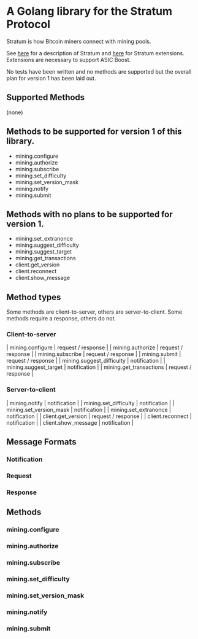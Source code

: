 # A Golang library for the Stratum Protocol

Stratum is how Bitcoin miners connect with mining pools.

See [here](https://docs.google.com/document/d/1ocEC8OdFYrvglyXbag1yi8WoskaZoYuR5HGhwf0hWAY)
for a description of Stratum and
[here](https://github.com/slushpool/stratumprotocol/blob/master/stratum-extensions.mediawiki)
for Stratum extensions. Extensions are necessary to support ASIC Boost.

No tests have been written and no methods are supported but the overall plan
for version 1 has been laid out.

## Supported Methods

(none)

## Methods to be supported for version 1 of this library.

* mining.configure
* mining.authorize
* mining.subscribe
* mining.set_difficulty
* mining.set_version_mask
* mining.notify
* mining.submit

## Methods with no plans to be supported for version 1.

* mining.set_extranonce
* mining.suggest_difficulty
* mining.suggest_target
* mining.get_transactions
* client.get_version
* client.reconnect
* client.show_message

## Method types

Some methods are client-to-server, others are server-to-client. Some methods
require a response, others do not.

### Client-to-server

| mining.configure          | request / response |
| mining.authorize          | request / response |
| mining.subscribe          | request / response |
| mining.submit             | request / response |
| mining.suggest_difficulty |       notification |
| mining.suggest_target     |       notification |
| mining.get_transactions   | request / response |

### Server-to-client

| mining.notify             |       notification |
| mining.set_difficulty     |       notification |
| mining.set_version_mask   |       notification |
| mining.set_extranonce     |       notification |
| client.get_version        | request / response |
| client.reconnect          |       notification |
| client.show_message       |       notification |

## Message Formats

### Notification

### Request

### Response

## Methods

### mining.configure

### mining.authorize

### mining.subscribe

### mining.set_difficulty

### mining.set_version_mask

### mining.notify

### mining.submit
